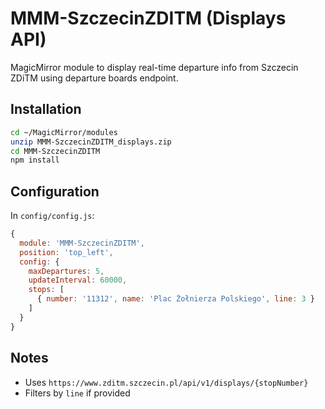 # MMM-SzczecinZDITM (Displays API)

MagicMirror module to display real-time departure info from Szczecin ZDiTM using departure boards endpoint.

## Installation
```bash
cd ~/MagicMirror/modules
unzip MMM-SzczecinZDITM_displays.zip
cd MMM-SzczecinZDITM
npm install
```

## Configuration
In `config/config.js`:

```js
{
  module: 'MMM-SzczecinZDITM',
  position: 'top_left',
  config: {
    maxDepartures: 5,
    updateInterval: 60000,
    stops: [
      { number: '11312', name: 'Plac Żołnierza Polskiego', line: 3 }
    ]
  }
}
```

## Notes
- Uses `https://www.zditm.szczecin.pl/api/v1/displays/{stopNumber}`
- Filters by `line` if provided
